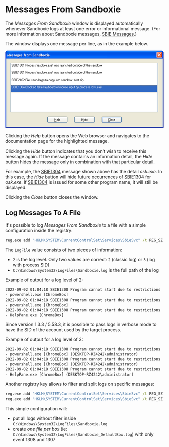 # Messages From Sandboxie

The _Messages From Sandboxie_ window is displayed automatically whenever Sandboxie logs at least one error or informational message. (For more information about Sandboxie messages, [SBIE Messages](SBIEMessages.md).)

The window displays one message per line, as in the example below.

![](../Media/MessagesFromSandboxie.png)

Clicking the _Help_ button opens the Web browser and navigates to the documentation page for the highlighted message.

Clicking the _Hide_ button indicates that you don't wish to receive this message again. If the message contains an information detail, the _Hide_ button hides the message only in combination with that particular detail.

For example, the [SBIE1304](SBIE1304.md) message shown above has the detail _osk.exe_. In this case, the _Hide_ button will hide future occurrences of [SBIE1304](SBIE1304.md) for _osk.exe_. If [SBIE1304](SBIE1304.md) is issued for some other program name, it will still be displayed.

Clicking the _Close_ button closes the window.

## Log Messages To A File
It's possible to log _Messages From Sandboxie_ to a file with a simple configuration inside the registry:
```cmd
reg.exe add "HKLM\SYSTEM\CurrentControlSet\Services\SbieSvc" /t REG_SZ /v LogFile /d "2;C:\Windows\System32\LogFiles\Sandboxie.log" /f
```
The `LogFile` value consists of two pieces of information:
- `2` is the log level. Only two values are correct: `2` (classic log) or `3` (log with process SID)
- `C:\Windows\System32\LogFiles\Sandboxie.log` is the full path of the log

Example of output for a log level of 2:
```
2022-09-02 01:04:18 SBIE1308 Program cannot start due to restrictions - powershell.exe [ChromeBox]
2022-09-02 01:04:18 SBIE1308 Program cannot start due to restrictions - powershell.exe [ChromeBox]
2022-09-02 01:04:18 SBIE1308 Program cannot start due to restrictions - HelpPane.exe [ChromeBox]
```

Since version 1.3.3 / 5.58.3, it is possible to pass logs in verbose mode to have the SID of the account used by the target process.

Example of output for a log level of 3:
```
2022-09-02 01:04:18 SBIE1308 Program cannot start due to restrictions - powershell.exe [ChromeBox] (DESKTOP-RZ4242\administrator)
2022-09-02 01:04:18 SBIE1308 Program cannot start due to restrictions - powershell.exe [ChromeBox] (DESKTOP-RZ4242\administrator)
2022-09-02 01:04:18 SBIE1308 Program cannot start due to restrictions - HelpPane.exe [ChromeBox] (DESKTOP-RZ4242\administrator)
```

Another registry key allows to filter and split logs on specific messages:
```cmd
reg.exe add "HKLM\SYSTEM\CurrentControlSet\Services\SbieSvc" /t REG_SZ /v LogFile /d "2;C:\Windows\System32\LogFiles\Sandboxie.log" /f
reg.exe add "HKLM\SYSTEM\CurrentControlSet\Services\SbieSvc" /t REG_SZ /v MultiLog /d "1308,1307" /f
```
This simple configuration will:
- put all logs without filter inside `C:\Windows\System32\LogFiles\Sandboxie.log`
- create _one file per box_ (ie: `C:\Windows\System32\LogFiles\Sandboxie_DefaultBox.log`) with only event 1308 and 1307
